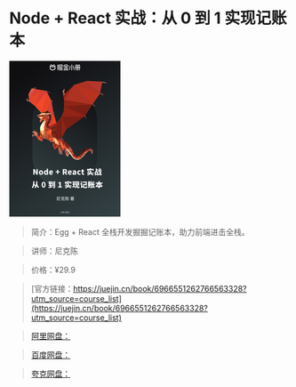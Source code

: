 # Node + React 实战：从 0 到 1 实现记账本

![img](../../assets/4c0b4b1f456e430f8d12f83caf91420c~tplv-k3u1fbpfcp-no-mark_280_280_200_280.png)

> 简介：Egg + React 全栈开发掘掘记账本，助力前端进击全栈。

> 讲师：尼克陈

> 价格：¥29.9

> [官方链接：https://juejin.cn/book/6966551262766563328?utm_source=course_list](https://juejin.cn/book/6966551262766563328?utm_source=course_list)

> [阿里网盘：]()

> [百度网盘：]()

> [夸克网盘：]()
